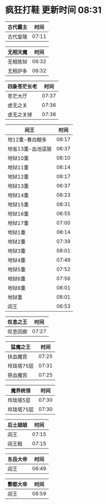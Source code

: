 # 疯狂打鞋 更新时间 08:31

| 古代霸主   | 时间    |
|--------|-------|
| 古代皇陵 | 07:11 |

| 无相天魔   | 时间    |
|--------|-------|
| 无相炼狱 | 06:32 |
| 无相炉多 | 06:32 |

| 四象苍茫长老   | 时间    |
|--------|-------|
| 苍茫大厅 | 07:37 |
| 虚无之关 | 07:36 |
| 虚无之关掉 | 07:36 |

| 间王   | 时间    |
|--------|-------|
| 地12重-春白糊多 | 08:17 |
| 地省13重-血池适狼 | 06:37 |
| 地狱10重 | 08:10 |
| 地狱11重 | 08:14 |
| 地狱12重 | 08:17 |
| 地狱13重 | 06:37 |
| 地狱14重 | 08:23 |
| 地狱15重 | 08:31 |
| 地狱16重 | 06:55 |
| 地狱17重 | 07:00 |
| 地狱1重 | 08:14 |
| 地狱2重 | 07:39 |
| 地狱3重 | 08:01 |
| 地狱4重 | 07:49 |
| 地狱5重 | 07:52 |
| 地狱6重 | 07:56 |
| 地狱8重 | 08:01 |
| 地狱重 | 08:01 |
| 阎王 | 06:53 |

| 叹息之王   | 时间    |
|--------|-------|
| 叹息回廊 | 07:27 |

| 猛魔之王   | 时间    |
|--------|-------|
| 扶血魔宫 | 07:25 |
| 玲珑塔75层 | 07:31 |
| 铁血魔宫 | 07:25 |

| 魔界统领   | 时间    |
|--------|-------|
| 玲珑塔5层 | 07:30 |
| 玲珑塔75层 | 07:30 |

| 后土娘娘   | 时间    |
|--------|-------|
| 阎王 | 07:15 |
| 阎王殿 | 07:15 |

| 东岳大帝   | 时间    |
|--------|-------|
| 阎王 | 06:49 |

| 酆都大帝   | 时间    |
|--------|-------|
| 阎王 | 06:59 |